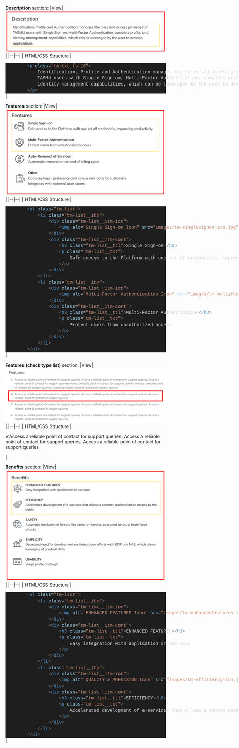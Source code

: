 **Description** section:
|View|![description-sec.jpg](/.attachments/description-sec-b794689e-8012-41cf-b0ce-0ede7ac1b47d.jpg)  |
|--|--|
| HTML/CSS Structure | <DIV style="color: #d4d4d4;background-color: #1e1e1e;font-family: Consolas, 'Courier New', monospace;font-weight: normal;font-size: 14px;line-height: 19px;white-space: pre"><DIV><SPAN style="color: #d4d4d4">&#160;&#160;&#160;&#160;&#160;&#160;&#160;&#160;</SPAN><SPAN style="color: #808080">&lt;</SPAN><SPAN style="color: #569cd6">p</SPAN><SPAN style="color: #d4d4d4">&#160;</SPAN><SPAN style="color: #9cdcfe">class</SPAN><SPAN style="color: #d4d4d4">=</SPAN><SPAN style="color: #ce9178">"tm-txt&#160;fs-16"</SPAN><SPAN style="color: #808080">&gt;</SPAN></DIV><DIV><SPAN style="color: #d4d4d4">&#160;&#160;&#160;&#160;&#160;&#160;&#160;&#160;&#160;&#160;&#160;&#160;Identification,&#160;Profile&#160;and&#160;Authentication&#160;manages&#160;the&#160;roles&#160;and&#160;access&#160;privileges&#160;of&#160;</SPAN></DIV><DIV><SPAN style="color: #d4d4d4">&#160;&#160;&#160;&#160;&#160;&#160;&#160;&#160;&#160;&#160;&#160;&#160;TASMU&#160;users&#160;with&#160;Single&#160;Sign-on,&#160;Multi-Factor&#160;Authentication,&#160;complete&#160;profile,&#160;and&#160;</SPAN></DIV><DIV><SPAN style="color: #d4d4d4">&#160;&#160;&#160;&#160;&#160;&#160;&#160;&#160;&#160;&#160;&#160;&#160;identity&#160;management&#160;capabilities,&#160;which&#160;can&#160;be&#160;leveraged&#160;by&#160;the&#160;user&#160;to&#160;develop&#160;applications.&#160;</SPAN></DIV><DIV><SPAN style="color: #d4d4d4">&#160;&#160;&#160;&#160;&#160;&#160;&#160;&#160;</SPAN><SPAN style="color: #808080">&lt;/</SPAN><SPAN style="color: #569cd6">p</SPAN><SPAN style="color: #808080">&gt;</SPAN></DIV></DIV> |


**Features** section:
|View| ![features-sec.jpg](/.attachments/features-sec-2d001dbf-87f3-4330-b9e9-5dc63a8cc5f1.jpg) |
|--|--|
| HTML/CSS Structure | <DIV style="color: #d4d4d4;background-color: #1e1e1e;font-family: Consolas, 'Courier New', monospace;font-weight: normal;font-size: 14px;line-height: 19px;white-space: pre"><DIV><SPAN style="color: #d4d4d4">&#160;&#160;&#160;&#160;&#160;&#160;&#160;&#160;</SPAN><SPAN style="color: #808080">&lt;</SPAN><SPAN style="color: #569cd6">ul</SPAN><SPAN style="color: #d4d4d4">&#160;</SPAN><SPAN style="color: #9cdcfe">class</SPAN><SPAN style="color: #d4d4d4">=</SPAN><SPAN style="color: #ce9178">"tm-list"</SPAN><SPAN style="color: #808080">&gt;</SPAN></DIV><DIV><SPAN style="color: #d4d4d4">&#160;&#160;&#160;&#160;&#160;&#160;&#160;&#160;&#160;&#160;&#160;&#160;</SPAN><SPAN style="color: #808080">&lt;</SPAN><SPAN style="color: #569cd6">li</SPAN><SPAN style="color: #d4d4d4">&#160;</SPAN><SPAN style="color: #9cdcfe">class</SPAN><SPAN style="color: #d4d4d4">=</SPAN><SPAN style="color: #ce9178">"tm-list__itm"</SPAN><SPAN style="color: #808080">&gt;</SPAN></DIV><DIV><SPAN style="color: #d4d4d4">&#160;&#160;&#160;&#160;&#160;&#160;&#160;&#160;&#160;&#160;&#160;&#160;&#160;&#160;&#160;&#160;</SPAN><SPAN style="color: #808080">&lt;</SPAN><SPAN style="color: #569cd6">div</SPAN><SPAN style="color: #d4d4d4">&#160;</SPAN><SPAN style="color: #9cdcfe">class</SPAN><SPAN style="color: #d4d4d4">=</SPAN><SPAN style="color: #ce9178">"tm-list__itm-icn"</SPAN><SPAN style="color: #808080">&gt;</SPAN></DIV><DIV><SPAN style="color: #d4d4d4">&#160;&#160;&#160;&#160;&#160;&#160;&#160;&#160;&#160;&#160;&#160;&#160;&#160;&#160;&#160;&#160;&#160;&#160;&#160;&#160;</SPAN><SPAN style="color: #808080">&lt;</SPAN><SPAN style="color: #569cd6">img</SPAN><SPAN style="color: #d4d4d4">&#160;</SPAN><SPAN style="color: #9cdcfe">alt</SPAN><SPAN style="color: #d4d4d4">=</SPAN><SPAN style="color: #ce9178">"Single&#160;Sign-on&#160;Icon"</SPAN><SPAN style="color: #d4d4d4">&#160;</SPAN><SPAN style="color: #9cdcfe">src</SPAN><SPAN style="color: #d4d4d4">=</SPAN><SPAN style="color: #ce9178">"images/tm-singlesignon-icn.jpg"</SPAN><SPAN style="color: #808080">&gt;</SPAN></DIV><DIV><SPAN style="color: #d4d4d4">&#160;&#160;&#160;&#160;&#160;&#160;&#160;&#160;&#160;&#160;&#160;&#160;&#160;&#160;&#160;&#160;</SPAN><SPAN style="color: #808080">&lt;/</SPAN><SPAN style="color: #569cd6">div</SPAN><SPAN style="color: #808080">&gt;</SPAN></DIV><DIV><SPAN style="color: #d4d4d4">&#160;&#160;&#160;&#160;&#160;&#160;&#160;&#160;&#160;&#160;&#160;&#160;&#160;&#160;&#160;&#160;</SPAN><SPAN style="color: #808080">&lt;</SPAN><SPAN style="color: #569cd6">div</SPAN><SPAN style="color: #d4d4d4">&#160;</SPAN><SPAN style="color: #9cdcfe">class</SPAN><SPAN style="color: #d4d4d4">=</SPAN><SPAN style="color: #ce9178">"tm-list__itm-cont"</SPAN><SPAN style="color: #808080">&gt;</SPAN></DIV><DIV><SPAN style="color: #d4d4d4">&#160;&#160;&#160;&#160;&#160;&#160;&#160;&#160;&#160;&#160;&#160;&#160;&#160;&#160;&#160;&#160;&#160;&#160;&#160;&#160;</SPAN><SPAN style="color: #808080">&lt;</SPAN><SPAN style="color: #569cd6">h3</SPAN><SPAN style="color: #d4d4d4">&#160;</SPAN><SPAN style="color: #9cdcfe">class</SPAN><SPAN style="color: #d4d4d4">=</SPAN><SPAN style="color: #ce9178">"tm-list__ttl"</SPAN><SPAN style="color: #808080">&gt;</SPAN><SPAN style="color: #d4d4d4">Single&#160;Sign-on</SPAN><SPAN style="color: #808080">&lt;/</SPAN><SPAN style="color: #569cd6">h3</SPAN><SPAN style="color: #808080">&gt;</SPAN></DIV><DIV><SPAN style="color: #d4d4d4">&#160;&#160;&#160;&#160;&#160;&#160;&#160;&#160;&#160;&#160;&#160;&#160;&#160;&#160;&#160;&#160;&#160;&#160;&#160;&#160;</SPAN><SPAN style="color: #808080">&lt;</SPAN><SPAN style="color: #569cd6">p</SPAN><SPAN style="color: #d4d4d4">&#160;</SPAN><SPAN style="color: #9cdcfe">class</SPAN><SPAN style="color: #d4d4d4">=</SPAN><SPAN style="color: #ce9178">"tm-list__txt"</SPAN><SPAN style="color: #808080">&gt;</SPAN></DIV><DIV><SPAN style="color: #d4d4d4">&#160;&#160;&#160;&#160;&#160;&#160;&#160;&#160;&#160;&#160;&#160;&#160;&#160;&#160;&#160;&#160;&#160;&#160;&#160;&#160;&#160;&#160;&#160;&#160;Safe&#160;access&#160;to&#160;the&#160;Platform&#160;with&#160;one&#160;set&#160;of&#160;credentials,&#160;improving&#160;productivity</SPAN></DIV><DIV><SPAN style="color: #d4d4d4">&#160;&#160;&#160;&#160;&#160;&#160;&#160;&#160;&#160;&#160;&#160;&#160;&#160;&#160;&#160;&#160;&#160;&#160;&#160;&#160;</SPAN><SPAN style="color: #808080">&lt;/</SPAN><SPAN style="color: #569cd6">p</SPAN><SPAN style="color: #808080">&gt;</SPAN></DIV><DIV><SPAN style="color: #d4d4d4">&#160;&#160;&#160;&#160;&#160;&#160;&#160;&#160;&#160;&#160;&#160;&#160;&#160;&#160;&#160;&#160;</SPAN><SPAN style="color: #808080">&lt;/</SPAN><SPAN style="color: #569cd6">div</SPAN><SPAN style="color: #808080">&gt;</SPAN></DIV><DIV><SPAN style="color: #d4d4d4">&#160;&#160;&#160;&#160;&#160;&#160;&#160;&#160;&#160;&#160;&#160;&#160;</SPAN><SPAN style="color: #808080">&lt;/</SPAN><SPAN style="color: #569cd6">li</SPAN><SPAN style="color: #808080">&gt;</SPAN></DIV><DIV><SPAN style="color: #d4d4d4">&#160;&#160;&#160;&#160;&#160;&#160;&#160;&#160;&#160;&#160;&#160;&#160;</SPAN><SPAN style="color: #808080">&lt;</SPAN><SPAN style="color: #569cd6">li</SPAN><SPAN style="color: #d4d4d4">&#160;</SPAN><SPAN style="color: #9cdcfe">class</SPAN><SPAN style="color: #d4d4d4">=</SPAN><SPAN style="color: #ce9178">"tm-list__itm"</SPAN><SPAN style="color: #808080">&gt;</SPAN></DIV><DIV><SPAN style="color: #d4d4d4">&#160;&#160;&#160;&#160;&#160;&#160;&#160;&#160;&#160;&#160;&#160;&#160;&#160;&#160;&#160;&#160;</SPAN><SPAN style="color: #808080">&lt;</SPAN><SPAN style="color: #569cd6">div</SPAN><SPAN style="color: #d4d4d4">&#160;</SPAN><SPAN style="color: #9cdcfe">class</SPAN><SPAN style="color: #d4d4d4">=</SPAN><SPAN style="color: #ce9178">"tm-list__itm-icn"</SPAN><SPAN style="color: #808080">&gt;</SPAN></DIV><DIV><SPAN style="color: #d4d4d4">&#160;&#160;&#160;&#160;&#160;&#160;&#160;&#160;&#160;&#160;&#160;&#160;&#160;&#160;&#160;&#160;&#160;&#160;&#160;&#160;</SPAN><SPAN style="color: #808080">&lt;</SPAN><SPAN style="color: #569cd6">img</SPAN><SPAN style="color: #d4d4d4">&#160;</SPAN><SPAN style="color: #9cdcfe">alt</SPAN><SPAN style="color: #d4d4d4">=</SPAN><SPAN style="color: #ce9178">"Multi-Factor&#160;Authentication&#160;Icon"</SPAN><SPAN style="color: #d4d4d4">&#160;</SPAN><SPAN style="color: #9cdcfe">src</SPAN><SPAN style="color: #d4d4d4">=</SPAN><SPAN style="color: #ce9178">"images/tm-multifactorauth-icn.jpg"</SPAN><SPAN style="color: #808080">&gt;</SPAN></DIV><DIV><SPAN style="color: #d4d4d4">&#160;&#160;&#160;&#160;&#160;&#160;&#160;&#160;&#160;&#160;&#160;&#160;&#160;&#160;&#160;&#160;</SPAN><SPAN style="color: #808080">&lt;/</SPAN><SPAN style="color: #569cd6">div</SPAN><SPAN style="color: #808080">&gt;</SPAN></DIV><DIV><SPAN style="color: #d4d4d4">&#160;&#160;&#160;&#160;&#160;&#160;&#160;&#160;&#160;&#160;&#160;&#160;&#160;&#160;&#160;&#160;</SPAN><SPAN style="color: #808080">&lt;</SPAN><SPAN style="color: #569cd6">div</SPAN><SPAN style="color: #d4d4d4">&#160;</SPAN><SPAN style="color: #9cdcfe">class</SPAN><SPAN style="color: #d4d4d4">=</SPAN><SPAN style="color: #ce9178">"tm-list__itm-cont"</SPAN><SPAN style="color: #808080">&gt;</SPAN></DIV><DIV><SPAN style="color: #d4d4d4">&#160;&#160;&#160;&#160;&#160;&#160;&#160;&#160;&#160;&#160;&#160;&#160;&#160;&#160;&#160;&#160;&#160;&#160;&#160;&#160;</SPAN><SPAN style="color: #808080">&lt;</SPAN><SPAN style="color: #569cd6">h3</SPAN><SPAN style="color: #d4d4d4">&#160;</SPAN><SPAN style="color: #9cdcfe">class</SPAN><SPAN style="color: #d4d4d4">=</SPAN><SPAN style="color: #ce9178">"tm-list__ttl"</SPAN><SPAN style="color: #808080">&gt;</SPAN><SPAN style="color: #d4d4d4">Multi-Factor&#160;Authentication</SPAN><SPAN style="color: #808080">&lt;/</SPAN><SPAN style="color: #569cd6">h3</SPAN><SPAN style="color: #808080">&gt;</SPAN></DIV><DIV><SPAN style="color: #d4d4d4">&#160;&#160;&#160;&#160;&#160;&#160;&#160;&#160;&#160;&#160;&#160;&#160;&#160;&#160;&#160;&#160;&#160;&#160;&#160;&#160;</SPAN><SPAN style="color: #808080">&lt;</SPAN><SPAN style="color: #569cd6">p</SPAN><SPAN style="color: #d4d4d4">&#160;</SPAN><SPAN style="color: #9cdcfe">class</SPAN><SPAN style="color: #d4d4d4">=</SPAN><SPAN style="color: #ce9178">"tm-list__txt"</SPAN><SPAN style="color: #808080">&gt;</SPAN></DIV><DIV><SPAN style="color: #d4d4d4">&#160;&#160;&#160;&#160;&#160;&#160;&#160;&#160;&#160;&#160;&#160;&#160;&#160;&#160;&#160;&#160;&#160;&#160;&#160;&#160;&#160;&#160;&#160;&#160;Protect&#160;users&#160;from&#160;unauthorized&#160;access</SPAN></DIV><DIV><SPAN style="color: #d4d4d4">&#160;&#160;&#160;&#160;&#160;&#160;&#160;&#160;&#160;&#160;&#160;&#160;&#160;&#160;&#160;&#160;&#160;&#160;&#160;&#160;</SPAN><SPAN style="color: #808080">&lt;/</SPAN><SPAN style="color: #569cd6">p</SPAN><SPAN style="color: #808080">&gt;</SPAN></DIV><DIV><SPAN style="color: #d4d4d4">&#160;&#160;&#160;&#160;&#160;&#160;&#160;&#160;&#160;&#160;&#160;&#160;&#160;&#160;&#160;&#160;</SPAN><SPAN style="color: #808080">&lt;/</SPAN><SPAN style="color: #569cd6">div</SPAN><SPAN style="color: #808080">&gt;</SPAN></DIV><DIV><SPAN style="color: #d4d4d4">&#160;&#160;&#160;&#160;&#160;&#160;&#160;&#160;&#160;&#160;&#160;&#160;</SPAN><SPAN style="color: #808080">&lt;/</SPAN><SPAN style="color: #569cd6">li</SPAN><SPAN style="color: #808080">&gt;</SPAN></DIV><DIV><SPAN style="color: #d4d4d4">&#160;&#160;&#160;&#160;&#160;&#160;&#160;&#160;</SPAN><SPAN style="color: #808080">&lt;/</SPAN><SPAN style="color: #569cd6">ul</SPAN><SPAN style="color: #808080">&gt;</SPAN></DIV></DIV> |

**Features (check type list)** section:
|View| ![FeaturesCheckTypeList.jpg](/.attachments/FeaturesCheckTypeList-e08bce2f-7eb3-4077-966b-d13cd579c99e.jpg) |
|--|--|
| HTML/CSS Structure | <p class="d-flex"><span class="m-x-2">✔</span><span>Access a reliable point of contact for support queries. Access a reliable point of contact for support queries. Access a reliable point of contact for support queries</span></p> |

**Benefits** section:
|View| ![benefits-sec.jpg](/.attachments/benefits-sec-2512d48a-3071-4ed4-930a-e996c1142dc0.jpg) |
|--|--|
| HTML/CSS Structure | <DIV style="color: #d4d4d4;background-color: #1e1e1e;font-family: Consolas, 'Courier New', monospace;font-weight: normal;font-size: 14px;line-height: 19px;white-space: pre"><DIV><SPAN style="color: #d4d4d4">&#160;&#160;&#160;&#160;&#160;&#160;&#160;&#160;</SPAN><SPAN style="color: #808080">&lt;</SPAN><SPAN style="color: #569cd6">ul</SPAN><SPAN style="color: #d4d4d4">&#160;</SPAN><SPAN style="color: #9cdcfe">class</SPAN><SPAN style="color: #d4d4d4">=</SPAN><SPAN style="color: #ce9178">"tm-list"</SPAN><SPAN style="color: #808080">&gt;</SPAN></DIV><DIV><SPAN style="color: #d4d4d4">&#160;&#160;&#160;&#160;&#160;&#160;&#160;&#160;&#160;&#160;&#160;&#160;</SPAN><SPAN style="color: #808080">&lt;</SPAN><SPAN style="color: #569cd6">li</SPAN><SPAN style="color: #d4d4d4">&#160;</SPAN><SPAN style="color: #9cdcfe">class</SPAN><SPAN style="color: #d4d4d4">=</SPAN><SPAN style="color: #ce9178">"tm-list__itm"</SPAN><SPAN style="color: #808080">&gt;</SPAN></DIV><DIV><SPAN style="color: #d4d4d4">&#160;&#160;&#160;&#160;&#160;&#160;&#160;&#160;&#160;&#160;&#160;&#160;&#160;&#160;&#160;&#160;</SPAN><SPAN style="color: #808080">&lt;</SPAN><SPAN style="color: #569cd6">div</SPAN><SPAN style="color: #d4d4d4">&#160;</SPAN><SPAN style="color: #9cdcfe">class</SPAN><SPAN style="color: #d4d4d4">=</SPAN><SPAN style="color: #ce9178">"tm-list__itm-icn"</SPAN><SPAN style="color: #808080">&gt;</SPAN></DIV><DIV><SPAN style="color: #d4d4d4">&#160;&#160;&#160;&#160;&#160;&#160;&#160;&#160;&#160;&#160;&#160;&#160;&#160;&#160;&#160;&#160;&#160;&#160;&#160;&#160;</SPAN><SPAN style="color: #808080">&lt;</SPAN><SPAN style="color: #569cd6">img</SPAN><SPAN style="color: #d4d4d4">&#160;</SPAN><SPAN style="color: #9cdcfe">alt</SPAN><SPAN style="color: #d4d4d4">=</SPAN><SPAN style="color: #ce9178">"ENHANCED&#160;FEATURES&#160;Icon"</SPAN><SPAN style="color: #d4d4d4">&#160;</SPAN><SPAN style="color: #9cdcfe">src</SPAN><SPAN style="color: #d4d4d4">=</SPAN><SPAN style="color: #ce9178">"images/tm-enhancedfeatures-icn.jpg"</SPAN><SPAN style="color: #808080">&gt;</SPAN></DIV><DIV><SPAN style="color: #d4d4d4">&#160;&#160;&#160;&#160;&#160;&#160;&#160;&#160;&#160;&#160;&#160;&#160;&#160;&#160;&#160;&#160;</SPAN><SPAN style="color: #808080">&lt;/</SPAN><SPAN style="color: #569cd6">div</SPAN><SPAN style="color: #808080">&gt;</SPAN></DIV><DIV><SPAN style="color: #d4d4d4">&#160;&#160;&#160;&#160;&#160;&#160;&#160;&#160;&#160;&#160;&#160;&#160;&#160;&#160;&#160;&#160;</SPAN><SPAN style="color: #808080">&lt;</SPAN><SPAN style="color: #569cd6">div</SPAN><SPAN style="color: #d4d4d4">&#160;</SPAN><SPAN style="color: #9cdcfe">class</SPAN><SPAN style="color: #d4d4d4">=</SPAN><SPAN style="color: #ce9178">"tm-list__itm-cont"</SPAN><SPAN style="color: #808080">&gt;</SPAN></DIV><DIV><SPAN style="color: #d4d4d4">&#160;&#160;&#160;&#160;&#160;&#160;&#160;&#160;&#160;&#160;&#160;&#160;&#160;&#160;&#160;&#160;&#160;&#160;&#160;&#160;</SPAN><SPAN style="color: #808080">&lt;</SPAN><SPAN style="color: #569cd6">h3</SPAN><SPAN style="color: #d4d4d4">&#160;</SPAN><SPAN style="color: #9cdcfe">class</SPAN><SPAN style="color: #d4d4d4">=</SPAN><SPAN style="color: #ce9178">"tm-list__ttl"</SPAN><SPAN style="color: #808080">&gt;</SPAN><SPAN style="color: #d4d4d4">ENHANCED&#160;FEATURES</SPAN><SPAN style="color: #808080">&lt;/</SPAN><SPAN style="color: #569cd6">h3</SPAN><SPAN style="color: #808080">&gt;</SPAN></DIV><DIV><SPAN style="color: #d4d4d4">&#160;&#160;&#160;&#160;&#160;&#160;&#160;&#160;&#160;&#160;&#160;&#160;&#160;&#160;&#160;&#160;&#160;&#160;&#160;&#160;</SPAN><SPAN style="color: #808080">&lt;</SPAN><SPAN style="color: #569cd6">p</SPAN><SPAN style="color: #d4d4d4">&#160;</SPAN><SPAN style="color: #9cdcfe">class</SPAN><SPAN style="color: #d4d4d4">=</SPAN><SPAN style="color: #ce9178">"tm-list__txt"</SPAN><SPAN style="color: #808080">&gt;</SPAN><SPAN style="color: #d4d4d4">&#160;&#160;&#160;&#160;&#160;&#160;&#160;&#160;&#160;&#160;&#160;&#160;&#160;&#160;&#160;&#160;&#160;&#160;&#160;&#160;&#160;&#160;&#160;&#160;&#160;&#160;&#160;&#160;&#160;&#160;&#160;&#160;&#160;&#160;&#160;&#160;&#160;&#160;&#160;&#160;&#160;&#160;&#160;&#160;&#160;&#160;&#160;&#160;&#160;&#160;&#160;&#160;</SPAN></DIV><DIV><SPAN style="color: #d4d4d4">&#160;&#160;&#160;&#160;&#160;&#160;&#160;&#160;&#160;&#160;&#160;&#160;&#160;&#160;&#160;&#160;&#160;&#160;&#160;&#160;&#160;&#160;&#160;&#160;Easy&#160;integration&#160;with&#160;application&#160;or&#160;use&#160;case</SPAN></DIV><DIV><SPAN style="color: #d4d4d4">&#160;&#160;&#160;&#160;&#160;&#160;&#160;&#160;&#160;&#160;&#160;&#160;&#160;&#160;&#160;&#160;&#160;&#160;&#160;&#160;</SPAN><SPAN style="color: #808080">&lt;/</SPAN><SPAN style="color: #569cd6">p</SPAN><SPAN style="color: #808080">&gt;</SPAN></DIV><DIV><SPAN style="color: #d4d4d4">&#160;&#160;&#160;&#160;&#160;&#160;&#160;&#160;&#160;&#160;&#160;&#160;&#160;&#160;&#160;&#160;</SPAN><SPAN style="color: #808080">&lt;/</SPAN><SPAN style="color: #569cd6">div</SPAN><SPAN style="color: #808080">&gt;</SPAN></DIV><DIV><SPAN style="color: #d4d4d4">&#160;&#160;&#160;&#160;&#160;&#160;&#160;&#160;&#160;&#160;&#160;&#160;</SPAN><SPAN style="color: #808080">&lt;/</SPAN><SPAN style="color: #569cd6">li</SPAN><SPAN style="color: #808080">&gt;</SPAN></DIV><DIV><SPAN style="color: #d4d4d4">&#160;&#160;&#160;&#160;&#160;&#160;&#160;&#160;&#160;&#160;&#160;&#160;</SPAN><SPAN style="color: #808080">&lt;</SPAN><SPAN style="color: #569cd6">li</SPAN><SPAN style="color: #d4d4d4">&#160;</SPAN><SPAN style="color: #9cdcfe">class</SPAN><SPAN style="color: #d4d4d4">=</SPAN><SPAN style="color: #ce9178">"tm-list__itm"</SPAN><SPAN style="color: #808080">&gt;</SPAN></DIV><DIV><SPAN style="color: #d4d4d4">&#160;&#160;&#160;&#160;&#160;&#160;&#160;&#160;&#160;&#160;&#160;&#160;&#160;&#160;&#160;&#160;</SPAN><SPAN style="color: #808080">&lt;</SPAN><SPAN style="color: #569cd6">div</SPAN><SPAN style="color: #d4d4d4">&#160;</SPAN><SPAN style="color: #9cdcfe">class</SPAN><SPAN style="color: #d4d4d4">=</SPAN><SPAN style="color: #ce9178">"tm-list__itm-icn"</SPAN><SPAN style="color: #808080">&gt;</SPAN></DIV><DIV><SPAN style="color: #d4d4d4">&#160;&#160;&#160;&#160;&#160;&#160;&#160;&#160;&#160;&#160;&#160;&#160;&#160;&#160;&#160;&#160;&#160;&#160;&#160;&#160;</SPAN><SPAN style="color: #808080">&lt;</SPAN><SPAN style="color: #569cd6">img</SPAN><SPAN style="color: #d4d4d4">&#160;</SPAN><SPAN style="color: #9cdcfe">alt</SPAN><SPAN style="color: #d4d4d4">=</SPAN><SPAN style="color: #ce9178">"QUALITY&#160;&amp;&#160;PRECISION&#160;Icon"</SPAN><SPAN style="color: #d4d4d4">&#160;</SPAN><SPAN style="color: #9cdcfe">src</SPAN><SPAN style="color: #d4d4d4">=</SPAN><SPAN style="color: #ce9178">"images/tm-effitiency-icn.jpg"</SPAN><SPAN style="color: #808080">&gt;</SPAN></DIV><DIV><SPAN style="color: #d4d4d4">&#160;&#160;&#160;&#160;&#160;&#160;&#160;&#160;&#160;&#160;&#160;&#160;&#160;&#160;&#160;&#160;</SPAN><SPAN style="color: #808080">&lt;/</SPAN><SPAN style="color: #569cd6">div</SPAN><SPAN style="color: #808080">&gt;</SPAN></DIV><DIV><SPAN style="color: #d4d4d4">&#160;&#160;&#160;&#160;&#160;&#160;&#160;&#160;&#160;&#160;&#160;&#160;&#160;&#160;&#160;&#160;</SPAN><SPAN style="color: #808080">&lt;</SPAN><SPAN style="color: #569cd6">div</SPAN><SPAN style="color: #d4d4d4">&#160;</SPAN><SPAN style="color: #9cdcfe">class</SPAN><SPAN style="color: #d4d4d4">=</SPAN><SPAN style="color: #ce9178">"tm-list__itm-cont"</SPAN><SPAN style="color: #808080">&gt;</SPAN></DIV><DIV><SPAN style="color: #d4d4d4">&#160;&#160;&#160;&#160;&#160;&#160;&#160;&#160;&#160;&#160;&#160;&#160;&#160;&#160;&#160;&#160;&#160;&#160;&#160;&#160;</SPAN><SPAN style="color: #808080">&lt;</SPAN><SPAN style="color: #569cd6">h3</SPAN><SPAN style="color: #d4d4d4">&#160;</SPAN><SPAN style="color: #9cdcfe">class</SPAN><SPAN style="color: #d4d4d4">=</SPAN><SPAN style="color: #ce9178">"tm-list__ttl"</SPAN><SPAN style="color: #808080">&gt;</SPAN><SPAN style="color: #d4d4d4">EFFICIENCY</SPAN><SPAN style="color: #808080">&lt;/</SPAN><SPAN style="color: #569cd6">h3</SPAN><SPAN style="color: #808080">&gt;</SPAN></DIV><DIV><SPAN style="color: #d4d4d4">&#160;&#160;&#160;&#160;&#160;&#160;&#160;&#160;&#160;&#160;&#160;&#160;&#160;&#160;&#160;&#160;&#160;&#160;&#160;&#160;</SPAN><SPAN style="color: #808080">&lt;</SPAN><SPAN style="color: #569cd6">p</SPAN><SPAN style="color: #d4d4d4">&#160;</SPAN><SPAN style="color: #9cdcfe">class</SPAN><SPAN style="color: #d4d4d4">=</SPAN><SPAN style="color: #ce9178">"tm-list__txt"</SPAN><SPAN style="color: #808080">&gt;</SPAN></DIV><DIV><SPAN style="color: #d4d4d4">&#160;&#160;&#160;&#160;&#160;&#160;&#160;&#160;&#160;&#160;&#160;&#160;&#160;&#160;&#160;&#160;&#160;&#160;&#160;&#160;&#160;&#160;&#160;&#160;Accelerated&#160;development&#160;of&#160;e-services&#160;that&#160;allows&#160;a&#160;common&#160;authentication&#160;access&#160;by&#160;the&#160;public</SPAN></DIV><DIV><SPAN style="color: #d4d4d4">&#160;&#160;&#160;&#160;&#160;&#160;&#160;&#160;&#160;&#160;&#160;&#160;&#160;&#160;&#160;&#160;&#160;&#160;&#160;&#160;</SPAN><SPAN style="color: #808080">&lt;/</SPAN><SPAN style="color: #569cd6">p</SPAN><SPAN style="color: #808080">&gt;</SPAN></DIV><DIV><SPAN style="color: #d4d4d4">&#160;&#160;&#160;&#160;&#160;&#160;&#160;&#160;&#160;&#160;&#160;&#160;&#160;&#160;&#160;&#160;</SPAN><SPAN style="color: #808080">&lt;/</SPAN><SPAN style="color: #569cd6">div</SPAN><SPAN style="color: #808080">&gt;</SPAN></DIV><DIV><SPAN style="color: #d4d4d4">&#160;&#160;&#160;&#160;&#160;&#160;&#160;&#160;&#160;&#160;&#160;&#160;</SPAN><SPAN style="color: #808080">&lt;/</SPAN><SPAN style="color: #569cd6">li</SPAN><SPAN style="color: #808080">&gt;</SPAN></DIV><DIV><SPAN style="color: #d4d4d4">&#160;&#160;&#160;&#160;&#160;&#160;&#160;&#160;</SPAN><SPAN style="color: #808080">&lt;/</SPAN><SPAN style="color: #569cd6">ul</SPAN><SPAN style="color: #808080">&gt;</SPAN></DIV></DIV> |

